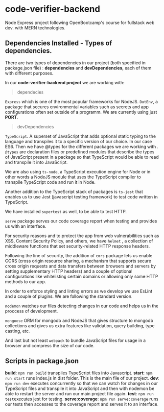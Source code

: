# code-verifier-backend
Node Express project following OpenBootcamp's course for fullstack web dev. with MERN technologies.

## Dependencies Installed - Types of dependencies. 

There are two types of dependencies in our project (both specified in package.json file)  : **dependencies** and **devDependencies**, each of them with different purposes. 

In our **code-verifier-backend project** we are working with:

> dependecies

`Express` which is one of the most popular frameworks for NodeJS. 
`DotEnv`, a package that secures environmental variables such as secrets and app configurations  often set outside of a programm.  We are currently using just 	**PORT**.

> devDependencies

`TypeScript`. A superset of JavaScript that adds optional static typing to the language and transpiles it to a specific version of our choice. In our case ES6. Then we have @types for the different packages we are working with . `@types` are declaration files or predefined modules that describe the types of JavaScript present in a package so that TypeScript would be able to read and transpile it into JavaScript.

We are also using `ts-node`, a TypeScript execution engine for Node or in other words a NodeJS module that uses the TypeScript compiler to transpile TypeScript code and run it in Node.

Another addition to the TypeScript stack of packages is `ts-jest` that enables us to use Jest (javascript testing framework) to test code written in TypeScript. 

We have installed `supertest` as well, to be able to test HTTP.

`serve` package serves our code coverage report when testing and provides us with an interface.

For security reasons and to protect the app from web vulnerabilities such as XSS, Content Security Policy, and others, we have `helmet` , a collection of middleware functions that set security-related HTTP response headers. 

Following the line of security, the addition of `cors` package lets us enable CORS (cross origin resource sharing, a mechanism that supports secure cross origin requests and data transfers between browsers and servers by setting supplementary HTTP headers) and a couple of optional configurations like whitelisting certain domains or allowing only some HTTP methods to our app. 

In order to enforce styling and linting errors as we develop we use EsLint and a couple of plugins.  We are following the standard version. 

`nodemon` watches our files detecting changes in our code and helps us in the proccess of development.

`mongoose` ORM for mongodb and NodeJS that gives structure to mongodb collections and gives us extra features like validation, query building, type casting, etc.

And last but not least `webpack` to bundle JavaScript files for usage in a browser and compress the size of our code.

## Scripts in package.json

**build**: `npm run build`  transpiles TypeScript files into Javascript.
**start**: `npm run start` runs index.js in dist folder. This is the main file of our project.
**dev**: `npm run dev` executes concurrently so that we can watch for changes in our TypeScript files and transpile it into JavaScript and then with nodemon be able to restart the server and run our main project file again.
**test**: `npm run test`executes jest for testing.
**serve:coverage**: `npm run serve:coverage` runs our tests then accesses to the coverage report and serves it to an interface.
